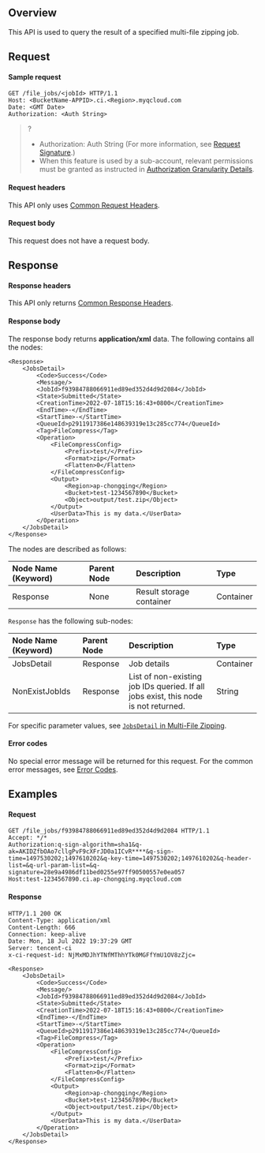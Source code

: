## Overview

This API is used to query the result of a specified multi-file zipping job.

## Request

#### Sample request

```shell
GET /file_jobs/<jobId> HTTP/1.1
Host: <BucketName-APPID>.ci.<Region>.myqcloud.com
Date: <GMT Date>
Authorization: <Auth String>

```

>?
>
>- Authorization: Auth String (For more information, see [Request Signature](https://intl.cloud.tencent.com/document/product/436/7778).)
> - When this feature is used by a sub-account, relevant permissions must be granted as instructed in [Authorization Granularity Details](https://intl.cloud.tencent.com/document/product/1045/49896).

#### Request headers

This API only uses [Common Request Headers](https://intl.cloud.tencent.com/document/product/1045/43609).

#### Request body

This request does not have a request body.


## Response

#### Response headers

This API only returns [Common Response Headers](https://intl.cloud.tencent.com/document/product/1045/43610).

#### Response body

The response body returns **application/xml** data. The following contains all the nodes:

```shell
<Response>
    <JobsDetail>
        <Code>Success</Code>
        <Message/>
        <JobId>f93984788066911ed89ed352d4d9d2084</JobId>
        <State>Submitted</State>
        <CreationTime>2022-07-18T15:16:43+0800</CreationTime>
        <EndTime>-</EndTime>
        <StartTime>-</StartTime>
        <QueueId>p2911917386e148639319e13c285cc774</QueueId>
        <Tag>FileCompress</Tag>
        <Operation>
            <FileCompressConfig>
                <Prefix>test/</Prefix>
                <Format>zip</Format>
                <Flatten>0</Flatten>
            </FileCompressConfig>
            <Output>
                <Region>ap-chongqing</Region>
                <Bucket>test-1234567890</Bucket>
                <Object>output/test.zip</Object>
            </Output>
            <UserData>This is my data.</UserData>
        </Operation>
    </JobsDetail>
</Response>
```

The nodes are described as follows:

| Node Name (Keyword) | Parent Node | Description | Type |
| :----------------- | :----- | :--------------- | :-------- |
| Response           | None     | Result storage container | Container |

`Response` has the following sub-nodes:

| Node Name (Keyword) | Parent Node | Description | Type |
| :----------------- | :------- | :----------------------------------------------- | :-------- |
| JobsDetail | Response | Job details |  Container |
| NonExistJobIds | Response | List of non-existing job IDs queried. If all jobs exist, this node is not returned.               | String    |

For specific parameter values, see [`JobsDetail` in Multi-File Zipping](https://intl.cloud.tencent.com/document/product/1045/52873).

#### Error codes

No special error message will be returned for this request. For the common error messages, see [Error Codes](https://intl.cloud.tencent.com/document/product/1045/33700).


## Examples

#### Request

```shell
GET /file_jobs/f93984788066911ed89ed352d4d9d2084 HTTP/1.1
Accept: */*
Authorization:q-sign-algorithm=sha1&q-ak=AKIDZfbOAo7cllgPvF9cXFrJD0a1ICvR****&q-sign-time=1497530202;1497610202&q-key-time=1497530202;1497610202&q-header-list=&q-url-param-list=&q-signature=28e9a4986df11bed0255e97ff90500557e0ea057
Host:test-1234567890.ci.ap-chongqing.myqcloud.com

```

#### Response

```shell
HTTP/1.1 200 OK
Content-Type: application/xml
Content-Length: 666
Connection: keep-alive
Date: Mon, 18 Jul 2022 19:37:29 GMT
Server: tencent-ci
x-ci-request-id: NjMxMDJhYTNfMThhYTk0MGFfYmU1OV8zZjc=

<Response>
    <JobsDetail>
        <Code>Success</Code>
        <Message/>
        <JobId>f93984788066911ed89ed352d4d9d2084</JobId>
        <State>Submitted</State>
        <CreationTime>2022-07-18T15:16:43+0800</CreationTime>
        <EndTime>-</EndTime>
        <StartTime>-</StartTime>
        <QueueId>p2911917386e148639319e13c285cc774</QueueId>
        <Tag>FileCompress</Tag>
        <Operation>
            <FileCompressConfig>
                <Prefix>test/</Prefix>
                <Format>zip</Format>
                <Flatten>0</Flatten>
            </FileCompressConfig>
            <Output>
                <Region>ap-chongqing</Region>
                <Bucket>test-1234567890</Bucket>
                <Object>output/test.zip</Object>
            </Output>
            <UserData>This is my data.</UserData>
        </Operation>
    </JobsDetail>
</Response>
```
